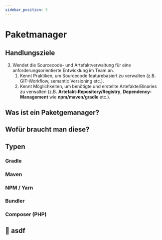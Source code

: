 ```yaml
---
sidebar_position: 5
---
```


# Paketmanager

## Handlungsziele

3. Wendet die Sourcecode- und Artefaktverwaltung für eine anforderungsorientierte Entwicklung im Team an.
    1. Kennt Praktiken, um Sourcecode featurebasiert zu verwalten (z.B. GIT-Workflow, semantic Versioning etc.).
    2. Kennt Möglichkeiten, um benötigte und erstellte Artefakte/Binaries zu verwalten (z.B. **Artefakt-Repository/Registry**, **Dependency-Management** wie **npm/maven/gradle** etc.).

## Was ist ein Paketgemanager?

## Wofür braucht man diese?

## Typen

### Gradle
### Maven
### NPM / Yarn
### Bundler
### Composer (PHP)

## :superhero: asdf
